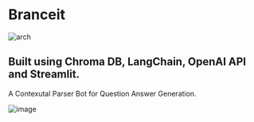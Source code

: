 # Branceit
![arch](https://github.com/Zen-trepreneur/Braceit/assets/59253439/1544822d-d381-4ffd-8b56-ab9ab1bfb99e)
## Built using Chroma DB, LangChain, OpenAI API and Streamlit.
A Contexutal Parser Bot for Question Answer Generation. 

![image](https://github.com/Zen-trepreneur/Braceit/assets/59253439/2be3f526-b06a-4418-811f-5ac1c97e554c)

